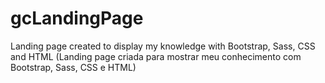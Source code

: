 # gcLandingPage
Landing page  created to display my knowledge with Bootstrap, Sass, CSS and HTML (Landing page criada para mostrar meu conhecimento com Bootstrap, Sass, CSS e HTML)
